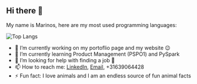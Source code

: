 ## Hi there 👋

My name is Marinos, here are my most used programming languages:

![Top Langs](https://github-readme-stats.vercel.app/api/top-langs/?username=marinossav&langs_count=10&theme_radical)

- 🔭 I’m currently working on my portoflio page and my website 😉
- 🌱 I’m currently learning Product Management (PSPO1) and PySpark
- 🤔 I’m looking for help with finding a job 🙏
- 📫 How to reach me: [LinkedIn](https://www.linkedin.com/in/marinos-savva-2649a21a9/), [Email](mailto:marinossavva1@gmail.com), +31639064428
- ⚡ Fun fact: I love animals and I am an endless source of fun animal facts
